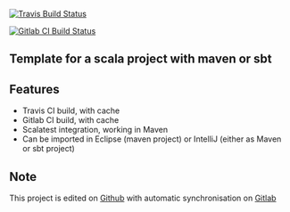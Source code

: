 [![Travis Build Status](https://travis-ci.org/tyrcho/scala-maven-template.svg?branch=master)](https://travis-ci.org/tyrcho/scala-maven-template)

[![Gitlab CI Build Status](https://gitlab.com/tyrcho/scala-maven-template/badges/master/build.svg)](https://gitlab.com/tyrcho/scala-maven-template/pipelines)


## Template for a scala project with maven or sbt

## Features 

* Travis CI build, with cache
* Gitlab CI build, with cache
* Scalatest integration, working in Maven
* Can be imported in Eclipse (maven project) or IntelliJ (either as Maven or sbt project)


## Note

This project is edited on
[Github](https://github.com/tyrcho/scala-maven-template)
with automatic synchronisation on [Gitlab](https://gitlab.com/tyrcho/scala-maven-template)

